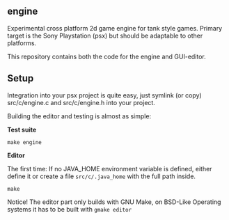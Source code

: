 engine
------


Experimental cross platform 2d game engine for tank style games. Primary target is the Sony Playstation (psx) but should be adaptable to other platforms.

This repository contains both the code for the engine and GUI-editor.

## Setup

Integration into your psx project is quite easy, just symlink (or copy) src/c/engine.c and src/c/engine.h into your project. 

Building the editor and testing is almost as simple:

**Test suite**

`
make engine
`

**Editor**

The first time: If no JAVA_HOME environment variable is defined, either define it or create a file `src/c/.java_home` with the full path inside.

`
make
`

Notice! The editor part only builds with GNU Make, on BSD-Like Operating systems it has to be built with `gmake editor`
